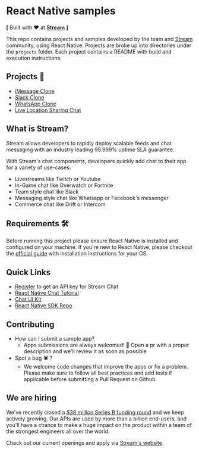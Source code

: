 # React Native samples

**[** Built with ♥  at [<strong>Stream</strong>](https://getstream.io/) **]**

This repo contains projects and samples developed by the team and [Stream](http://getstream.io/) community, using React Native. Projects are broke up into directories under the `projects` folder.
Each project contains a README with build and execution instructions. 

## **Projects 🚀**

- [iMessage Clone](https://github.com/GetStream/react-native-samples/tree/main/projects/iMessageClone)
- [Slack Clone](https://github.com/GetStream/react-native-samples/tree/main/projects/SlackClone)
- [WhatsApp Clone](https://github.com/GetStream/react-native-samples/tree/main/projects/WhatsAppClone)
- [Live Location Sharing Chat](https://github.com/GetStream/react-native-samples/tree/main/projects/LiveLocationStreamChatSample)

## What is Stream?

Stream allows developers to rapidly deploy scalable feeds and chat messaging with an industry leading 99.999% uptime SLA guarantee.

With Stream's chat components, developers quickly add chat to their app for a variety of use-cases:

- Livestreams like Twitch or Youtube
- In-Game chat like Overwatch or Fortnite
- Team style chat like Slack
- Messaging style chat like Whatsapp or Facebook's messenger
- Commerce chat like Drift or Intercom

## Requirements 🛠

Before running this project please ensure React Native is installed and configured on your machine. If you're new to React Native, please checkout the [official guide](https://reactnative.dev/docs/environment-setup) with installation instructions for your OS. 

## Quick Links

- [Register](https://getstream.io/chat/trial/) to get an API key for Stream Chat
- [React Native Chat Tutorial](https://getstream.io/chat/react-native-chat/tutorial/)
- [Chat UI Kit](https://getstream.io/chat/ui-kit/)
- [React Native SDK Repo](https://github.com/GetStream/stream-chat-react-native)

## Contributing

- How can I submit a sample app?
    - Apps submissions are always welcomed! 🥳 Open a pr with a proper description and we'll review it as soon as possible
- Spot a bug 🕷 ?
    - We welcome code changes that improve the apps or fix a problem. Please make sure to follow all best practices and add tests if applicable before submitting a Pull Request on Github.

## We are hiring

We've recently closed a [\$38 million Series B funding round](https://techcrunch.com/2021/03/04/stream-raises-38m-as-its-chat-and-activity-feed-apis-power-communications-for-1b-users/) and we keep actively growing.
Our APIs are used by more than a billion end-users, and you'll have a chance to make a huge impact on the product within a team of the strongest engineers all over the world.

Check out our current openings and apply via [Stream's website](https://getstream.io/team/#jobs).
